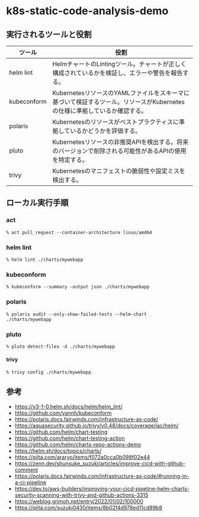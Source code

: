 k8s-static-code-analysis-demo
=============================

## 実行されるツールと役割

| ツール | 役割 |
| --- | --- |
| helm lint | HelmチャートのLintingツール。チャートが正しく構成されているかを検証し、エラーや警告を報告する。 |
| kubeconform | KubernetesリソースのYAMLファイルをスキーマに基づいて検証するツール。リソースがKubernetesの仕様に準拠しているか確認する。 |
| polaris | Kubernetesのリソースがベストプラクティスに準拠しているかどうかを評価する。 |
| pluto | Kubernetesリソースの非推奨APIを検出する。将来のバージョンで削除される可能性があるAPIの使用を特定する。 |
| trivy | Kubernetesのマニフェストの脆弱性や設定ミスを検出する。 |

## ローカル実行手順

### act

```console
% act pull_request --container-architecture linux/amd64
```

### helm lint

```console
% helm lint ./charts/mywebapp
```

### kubeconform

```console
% kubeconform --summary -output json ./charts/mywebapp
```

### polaris

```console
% polaris audit --only-show-failed-tests --helm-chart ./charts/mywebapp
```

### pluto

```console
% pluto detect-files -d ./charts/mywebapp
```

#### trivy

```console
% trivy config ./charts/mywebapp
```

## 参考

- https://v3-1-0.helm.sh/docs/helm/helm_lint/
- https://github.com/yannh/kubeconform
- https://polaris.docs.fairwinds.com/infrastructure-as-code/
- https://aquasecurity.github.io/trivy/v0.48/docs/coverage/iac/helm/
- https://github.com/helm/chart-testing
- https://github.com/helm/chart-testing-action
- https://github.com/helm/charts-repo-actions-demo
- https://helm.sh/docs/topics/charts/
- https://qiita.com/araryo/items/f072a0cca0b098f02e44
- https://zenn.dev/shunsuke_suzuki/articles/improve-cicd-with-github-comment
- https://polaris.docs.fairwinds.com/infrastructure-as-code/#running-in-a-ci-pipeline
- https://dev.to/aws-builders/improving-your-cicd-pipeline-helm-charts-security-scanning-with-trivy-and-github-actions-3315
- https://weblog.grimoh.net/entry/2022/01/02/100000
- https://qiita.com/suzuki0430/items/8b02f4d978ed11cd89b8
